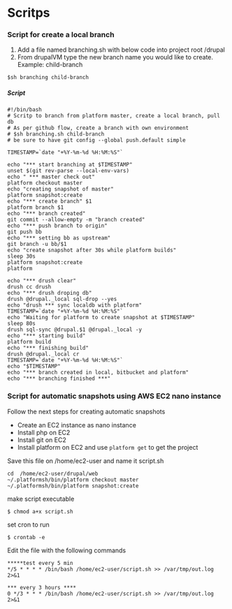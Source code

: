 # Scritps

### Script for create a local branch

1. Add a file named branching.sh with below code into project root /drupal
2. From drupalVM type the new branch name you would like to create. Example: child-branch

```
$sh branching child-branch
```

##### Script

    #!/bin/bash
    # Scritp to branch from platform master, create a local branch, pull db
    # As per github flow, create a branch with own environment
    # $sh branching.sh child-branch
    # be sure to have git config --global push.default simple

    TIMESTAMP=`date "+%Y-%m-%d %H:%M:%S"`

    echo "*** start branching at $TIMESTAMP"
    unset $(git rev-parse --local-env-vars)
    echo " *** master check out"
    platform checkout master
    echo "creating snapshot of master"
    platform snapshot:create
    echo "*** create branch" $1
    platform branch $1
    echo "*** branch created" 
    git commit --allow-empty -m "branch created"
    echo "*** push branch to origin"
    git push bb
    echo "*** setting bb as upstream"
    git branch -u bb/$1
    echo "create snapshot after 30s while platform builds"
    sleep 30s
    platform snapshot:create
    platform

    echo "*** drush clear"
    drush cc drush 
    echo "*** drush droping db"
    drush @drupal._local sql-drop --yes
    echo "drush *** sync localdb with platform"
    TIMESTAMP=`date "+%Y-%m-%d %H:%M:%S"`
    echo "Waiting for platform to create snapshot at $TIMESTAMP"
    sleep 80s
    drush sql-sync @drupal.$1 @drupal._local -y
    echo "*** starting build"
    platform build
    echo "*** finishing build"
    drush @drupal._local cr
    TIMESTAMP=`date "+%Y-%m-%d %H:%M:%S"`
    echo "$TIMESTAMP"
    echo "*** branch created in local, bitbucket and platform"
    echo "*** branching finished ***"

### Script for automatic snapshots using AWS EC2 nano instance

Follow the next steps for creating automatic snapshots

* Create an EC2 instance as nano instance
* Install php on EC2
* Install git on EC2
* Install platform on EC2 and use `platform get` to get the project

Save this file on /home/ec2-user and name it script.sh

```
cd  /home/ec2-user/drupal/web
~/.platformsh/bin/platform checkout master
~/.platformsh/bin/platform snapshot:create
```

make script executable

```
$ chmod a+x script.sh
```

set cron to run

```
$ crontab -e
```

Edit the file with the following commands

```
*****test every 5 min
*/5 * * * * /bin/bash /home/ec2-user/script.sh >> /var/tmp/out.log 2>&1

*** every 3 hours ****
0 */3 * * * /bin/bash /home/ec2-user/script.sh >> /var/tmp/out.log 2>&1
```



